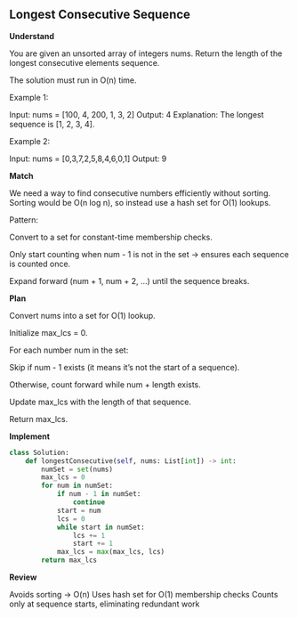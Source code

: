 ## Longest Consecutive Sequence

**Understand**

You are given an unsorted array of integers nums.
Return the length of the longest consecutive elements sequence.

The solution must run in O(n) time.

Example 1:

Input: nums = [100, 4, 200, 1, 3, 2]
Output: 4
Explanation: The longest sequence is [1, 2, 3, 4].

Example 2:

Input: nums = [0,3,7,2,5,8,4,6,0,1]
Output: 9

**Match**

We need a way to find consecutive numbers efficiently without sorting.
Sorting would be O(n log n), so instead use a hash set for O(1) lookups.

Pattern:

Convert to a set for constant-time membership checks.

Only start counting when num - 1 is not in the set → ensures each sequence is counted once.

Expand forward (num + 1, num + 2, …) until the sequence breaks.

**Plan**

Convert nums into a set for O(1) lookup.

Initialize max_lcs = 0.

For each number num in the set:

Skip if num - 1 exists (it means it’s not the start of a sequence).

Otherwise, count forward while num + length exists.

Update max_lcs with the length of that sequence.

Return max_lcs.

**Implement**

```py
class Solution:
    def longestConsecutive(self, nums: List[int]) -> int:
        numSet = set(nums)
        max_lcs = 0
        for num in numSet:
            if num - 1 in numSet:
                continue
            start = num
            lcs = 0
            while start in numSet:
                lcs += 1
                start += 1
            max_lcs = max(max_lcs, lcs)
        return max_lcs
```

**Review**

Avoids sorting → O(n)
Uses hash set for O(1) membership checks
Counts only at sequence starts, eliminating redundant work
